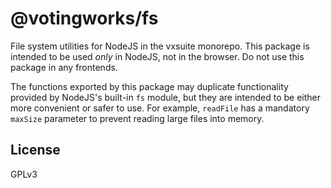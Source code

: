 # @votingworks/fs

File system utilities for NodeJS in the vxsuite monorepo. This package is
intended to be used _only_ in NodeJS, not in the browser. Do not use this
package in any frontends.

The functions exported by this package may duplicate functionality provided by
NodeJS's built-in `fs` module, but they are intended to be either more
convenient or safer to use. For example, `readFile` has a mandatory `maxSize`
parameter to prevent reading large files into memory.

## License

GPLv3
